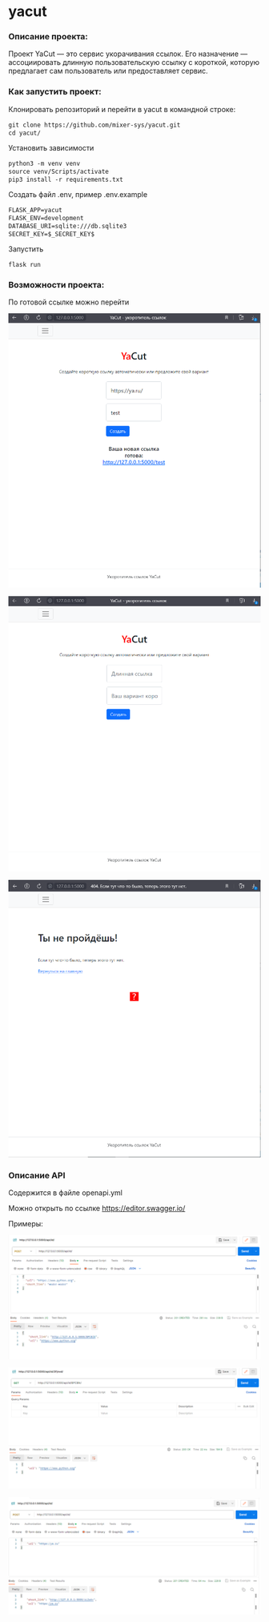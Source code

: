 # yacut

### Описание проекта:

Проект YaCut — это сервис укорачивания ссылок. Его назначение — ассоциировать длинную пользовательскую ссылку с короткой, которую предлагает сам пользователь или предоставляет сервис.


### Как запустить проект:

Клонировать репозиторий и перейти в yacut в командной строке:
```
git clone https://github.com/mixer-sys/yacut.git
cd yacut/
```

Установить зависимости
```
python3 -m venv venv
source venv/Scripts/activate
pip3 install -r requirements.txt
```

Cоздать файл .env, пример .env.example
```
FLASK_APP=yacut
FLASK_ENV=development
DATABASE_URI=sqlite:///db.sqlite3
SECRET_KEY=$_SECRET_KEY$
```

Запустить
```
flask run
```

### Возможности проекта:
По готовой ссылке можно перейти

![Screenshot](imgs/img.png)

![Screenshot](imgs/img2.png)

![Screenshot](imgs/img3.png)

### Описание API

Содержится в файле openapi.yml

Можно открыть по ссылке https://editor.swagger.io/

Примеры:

![Screenshot](imgs/img4.png)

![Screenshot](imgs/img5.png)

![Screenshot](imgs/img6.png)
